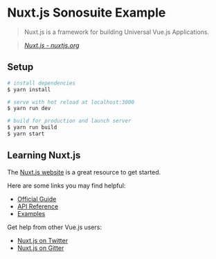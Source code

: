 # Nuxt.js Sonosuite Example

> Nuxt.js is a framework for building Universal Vue.js Applications.

> _[Nuxt.js - nuxtjs.org](https://nuxtjs.org)_

## Setup

``` bash
# install dependencies
$ yarn install

# serve with hot reload at localhost:3000
$ yarn run dev

# build for production and launch server
$ yarn run build
$ yarn start

```

## Learning Nuxt.js

The [Nuxt.js website](https://nuxtjs.org/) is a great resource to get started.

Here are some links you may find helpful:

* [Official Guide](https://nuxtjs.org/guide)
* [API Reference](https://nuxtjs.org/api)
* [Examples](https://nuxtjs.org/examples)

Get help from other Vue.js users:

* [Nuxt.js on Twitter](https://twitter.com/nuxt_js)
* [Nuxt.js on Gitter](https://gitter.im/nuxt/nuxt.js)

